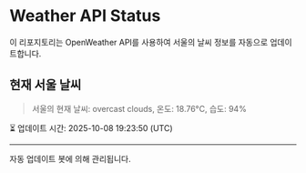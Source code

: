 
# Weather API Status

이 리포지토리는 OpenWeather API를 사용하여 서울의 날씨 정보를 자동으로 업데이트합니다.

## 현재 서울 날씨
> 서울의 현재 날씨: overcast clouds, 온도: 18.76°C, 습도: 94%

⏳ 업데이트 시간: 2025-10-08 19:23:50 (UTC)

---
자동 업데이트 봇에 의해 관리됩니다.
